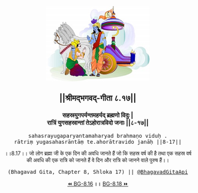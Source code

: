 <center><img src="../../asset/BG.png" alt="#API #bhagavadgitaapi #slok #nodejs #js #api #gitaapi #krishna #hinduism #vedic #ISKCON #shreemadbhagavadgita #technology"/>
<h2>||श्रीमद्‍भगवद्‍-गीता ८.१७||</h2>
<h3>सहस्रयुगपर्यन्तमहर्यद् ब्रह्मणो विदुः |<br/>रात्रिं युगसहस्रान्तां तेऽहोरात्रविदो जनाः ||८-१७||</h3>
<pre>sahasrayugaparyantamaharyad brahmaṇo viduḥ .<br/>rātriṃ yugasahasrāntāṃ te.ahorātravido janāḥ ||8-17||</pre>
<p>।।8.17।। जो लोग ब्रह्मा जी के एक दिन की अवधि जानते हैं जो कि सहस्र वर्ष की है तथा एक सहस्र वर्ष की अवधि की एक रात्रि को जानते हैं वे दिन और रात्रि को जानने वाले पुरुष हैं।।</p>
<pre>(Bhagavad Gita, Chapter 8, Shloka 17) || <a href="https://twitter.com/bhagavadgitaapi">@BhagavadGitaApi</a></pre><a href="../../8/16">⏪  BG-8.16</a><b>        ।।        </b><a href="../../8/18">BG-8.18  ⏩</a></center></center>